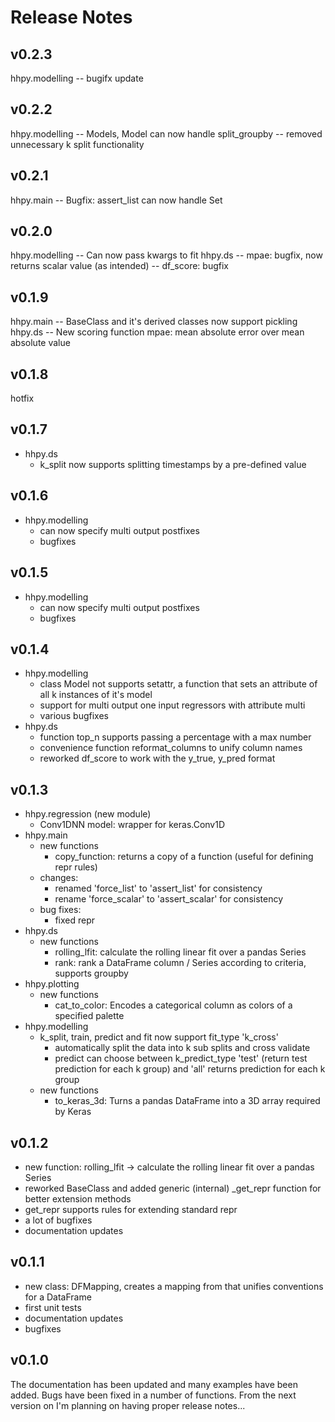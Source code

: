 # Release Notes

## v0.2.3
hhpy.modelling
-- bugifx update

## v0.2.2
hhpy.modelling
-- Models, Model can now handle split_groupby
-- removed unnecessary k split functionality

## v0.2.1
hhpy.main
-- Bugfix: assert_list can now handle Set

## v0.2.0
hhpy.modelling
-- Can now pass kwargs to fit
hhpy.ds
-- mpae: bugfix, now returns scalar value (as intended)
-- df_score: bugfix

## v0.1.9
hhpy.main
-- BaseClass and it's derived classes now support pickling
hhpy.ds
-- New scoring function mpae: mean absolute error over mean absolute value

## v0.1.8
hotfix

## v0.1.7
- hhpy.ds
  - k_split now supports splitting timestamps by a pre-defined value

## v0.1.6
- hhpy.modelling
  - can now specify multi output postfixes
  - bugfixes

## v0.1.5
- hhpy.modelling
  - can now specify multi output postfixes
  - bugfixes

## v0.1.4
- hhpy.modelling
  - class Model not supports setattr, a function that sets an attribute of all k instances of it's model
  - support for multi output one input regressors with attribute multi
  - various bugfixes
- hhpy.ds
  - function top_n supports passing a percentage with a max number
  - convenience function reformat_columns to unify column names
  - reworked df_score to work with the y_true, y_pred format

## v0.1.3
- hhpy.regression (new module)
  - Conv1DNN model: wrapper for keras.Conv1D
- hhpy.main
  - new functions
    - copy_function: returns a copy of a function (useful for defining repr rules) 
  - changes:
    - renamed 'force_list' to 'assert_list' for consistency
    - rename 'force_scalar' to 'assert_scalar' for consistency
  - bug fixes:
    - fixed repr
- hhpy.ds
  - new functions
    - rolling_lfit: calculate the rolling linear fit over a pandas Series
    - rank: rank a DataFrame column / Series according to criteria, supports groupby
- hhpy.plotting
  - new functions
    - cat_to_color: Encodes a categorical column as colors of a specified palette
- hhpy.modelling
  - k_split, train, predict and fit now support fit_type 'k_cross'
    - automatically split the data into k sub splits and cross validate
    - predict can choose between k_predict_type 'test' (return test prediction for each k group) and 'all' returns
      prediction for each k group
  - new functions
    - to_keras_3d: Turns a pandas DataFrame into a 3D array required by Keras

## v0.1.2
- new function: rolling_lfit -> calculate the rolling linear fit over a pandas Series
- reworked BaseClass and added generic (internal) _get_repr function for better extension methods
- get_repr supports rules for extending standard repr
- a lot of bugfixes
- documentation updates

## v0.1.1
- new class: DFMapping, creates a mapping from that unifies conventions for a DataFrame
- first unit tests
- documentation updates
- bugfixes

## v0.1.0
The documentation has been updated and many examples have been added. Bugs have been fixed in a number of functions. 
From the next version on I'm planning on having proper release notes...